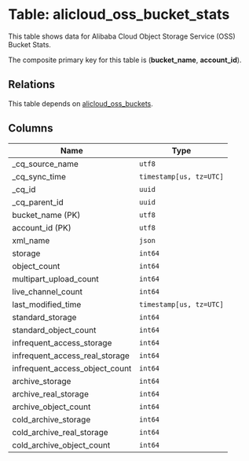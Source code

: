 # Table: alicloud_oss_bucket_stats

This table shows data for Alibaba Cloud Object Storage Service (OSS) Bucket Stats.

The composite primary key for this table is (**bucket_name**, **account_id**).

## Relations

This table depends on [alicloud_oss_buckets](alicloud_oss_buckets).

## Columns

| Name          | Type          |
| ------------- | ------------- |
|_cq_source_name|`utf8`|
|_cq_sync_time|`timestamp[us, tz=UTC]`|
|_cq_id|`uuid`|
|_cq_parent_id|`uuid`|
|bucket_name (PK)|`utf8`|
|account_id (PK)|`utf8`|
|xml_name|`json`|
|storage|`int64`|
|object_count|`int64`|
|multipart_upload_count|`int64`|
|live_channel_count|`int64`|
|last_modified_time|`timestamp[us, tz=UTC]`|
|standard_storage|`int64`|
|standard_object_count|`int64`|
|infrequent_access_storage|`int64`|
|infrequent_access_real_storage|`int64`|
|infrequent_access_object_count|`int64`|
|archive_storage|`int64`|
|archive_real_storage|`int64`|
|archive_object_count|`int64`|
|cold_archive_storage|`int64`|
|cold_archive_real_storage|`int64`|
|cold_archive_object_count|`int64`|